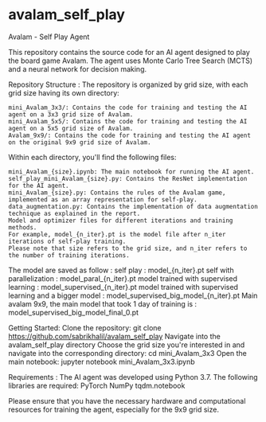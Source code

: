 # avalam_self_play
Avalam - Self Play Agent

This repository contains the source code for an AI agent designed to play the board game Avalam.
The agent uses Monte Carlo Tree Search (MCTS) and a neural network for decision making.

Repository Structure :
The repository is organized by grid size, with each grid size having its own directory:

	mini_Avalam_3x3/: Contains the code for training and testing the AI agent on a 3x3 grid size of Avalam.
	mini_Avalam_5x5/: Contains the code for training and testing the AI agent on a 5x5 grid size of Avalam.
	Avalam_9x9/: Contains the code for training and testing the AI agent on the original 9x9 grid size of Avalam.

Within each directory, you'll find the following files:

	mini_Avalam_{size}.ipynb: The main notebook for running the AI agent.
	self_play_mini_Avalam_{size}.py: Contains the ResNet implementation for the AI agent.
	mini_Avalam_{size}.py: Contains the rules of the Avalam game, implemented as an array representation for self-play.
	data_augmentation.py: Contains the implementation of data augmentation technique as explained in the report.
	Model and optimizer files for different iterations and training methods. 
	For example, model_{n_iter}.pt is the model file after n_iter iterations of self-play training.
	Please note that size refers to the grid size, and n_iter refers to the number of training iterations.
	
The model are saved as follow : 
	self play : model_{n_iter}.pt
	self with parallelization : model_paral_{n_iter}.pt 
	model trained with supervised learning : model_supervised_{n_iter}.pt
	model trained with supervised learning and a bigger model : model_supervised_big_model_{n_iter}.pt 
	Main avalam 9x9, the main model that took 1 day of training is : model_supervised_big_model_final_0.pt
	

Getting Started:
	Clone the repository: git clone https://github.com/sabrikhalil/avalam_self_play
	Navigate into the avalam_self_play directory 
	Choose the grid size you're interested in and navigate into the corresponding directory: cd mini_Avalam_3x3
	Open the main notebook: jupyter notebook mini_Avalam_3x3.ipynb


Requirements :
The AI agent was developed using Python 3.7. The following libraries are required:
	PyTorch
	NumPy
	tqdm.notebook

Please ensure that you have the necessary hardware and computational resources for training the agent, especially for the 9x9 grid size.

